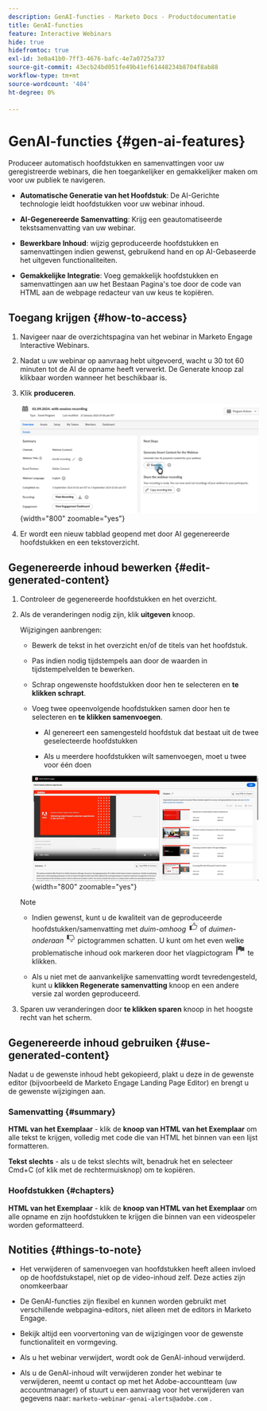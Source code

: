 ```yaml
---
description: GenAI-functies - Marketo Docs - Productdocumentatie
title: GenAI-functies
feature: Interactive Webinars
hide: true
hidefromtoc: true
exl-id: 3e0a41b0-7ff3-4676-bafc-4e7a0725a737
source-git-commit: 43ecb24bd051fe49b41ef61448234b8704f8ab88
workflow-type: tm+mt
source-wordcount: '484'
ht-degree: 0%

---
```


# GenAI-functies {#gen-ai-features}

Produceer automatisch hoofdstukken en samenvattingen voor uw geregistreerde webinars, die hen toegankelijker en gemakkelijker maken om voor uw publiek te navigeren.

* **Automatische Generatie van het Hoofdstuk**: De AI-Gerichte technologie leidt hoofdstukken voor uw webinar inhoud.

* **AI-Gegenereerde Samenvatting**: Krijg een geautomatiseerde tekstsamenvatting van uw webinar.

* **Bewerkbare Inhoud**: wijzig geproduceerde hoofdstukken en samenvattingen indien gewenst, gebruikend hand en op AI-Gebaseerde het uitgeven functionaliteiten.

* **Gemakkelijke Integratie**: Voeg gemakkelijk hoofdstukken en samenvattingen aan uw het Bestaan Pagina&#39;s toe door de code van HTML aan de webpage redacteur van uw keus te kopiëren.

## Toegang krijgen {#how-to-access}

1. Navigeer naar de overzichtspagina van het webinar in Marketo Engage Interactive Webinars.

1. Nadat u uw webinar op aanvraag hebt uitgevoerd, wacht u 30 tot 60 minuten tot de AI de opname heeft verwerkt. De Generate knoop zal klikbaar worden wanneer het beschikbaar is.

1. Klik **produceren**.

   ![](assets/gen-ai-features-1.png){width="800" zoomable="yes"}

1. Er wordt een nieuw tabblad geopend met door AI gegenereerde hoofdstukken en een tekstoverzicht.

## Gegenereerde inhoud bewerken {#edit-generated-content}

1. Controleer de gegenereerde hoofdstukken en het overzicht.

1. Als de veranderingen nodig zijn, klik **uitgeven** knoop.

   Wijzigingen aanbrengen:

   * Bewerk de tekst in het overzicht en/of de titels van het hoofdstuk.

   * Pas indien nodig tijdstempels aan door de waarden in tijdstempelvelden te bewerken.

   * Schrap ongewenste hoofdstukken door hen te selecteren en **te klikken schrapt**.

   * Voeg twee opeenvolgende hoofdstukken samen door hen te selecteren en **te klikken samenvoegen**.

      * AI genereert een samengesteld hoofdstuk dat bestaat uit de twee geselecteerde hoofdstukken

      * Als u meerdere hoofdstukken wilt samenvoegen, moet u twee voor één doen

     ![](assets/gen-ai-features-2.png){width="800" zoomable="yes"}

   >[!NOTE]
   >
   >* Indien gewenst, kunt u de kwaliteit van de geproduceerde hoofdstukken/samenvatting met _duim-omhoog_ ![ duimen omhoog pictogram ](assets/icon-thumbs-up.png) of _duimen-onderaan_ ![ duimen neer pictogram ](assets/icon-thumbs-down.png) pictogrammen schatten. U kunt om het even welke problematische inhoud ook markeren door het vlagpictogram ![ pictogram van de Vlag ](assets/icon-flag.png) te klikken.
   >
   >* Als u niet met de aanvankelijke samenvatting wordt tevredengesteld, kunt u **klikken Regenerate samenvatting** knoop en een andere versie zal worden geproduceerd.

1. Sparen uw veranderingen door **te klikken sparen** knoop in het hoogste recht van het scherm.

## Gegenereerde inhoud gebruiken {#use-generated-content}

Nadat u de gewenste inhoud hebt gekopieerd, plakt u deze in de gewenste editor (bijvoorbeeld de Marketo Engage Landing Page Editor) en brengt u de gewenste wijzigingen aan.

### Samenvatting {#summary}

**HTML van het Exemplaar** - klik de **knoop van HTML van het Exemplaar** om alle tekst te krijgen, volledig met code die van HTML het binnen van een lijst formatteren.

**Tekst slechts** - als u de tekst slechts wilt, benadruk het en selecteer Cmd+C (of klik met de rechtermuisknop) om te kopiëren.

### Hoofdstukken {#chapters}

**HTML van het Exemplaar** - klik de **knoop van HTML van het Exemplaar** om alle opname en zijn hoofdstukken te krijgen die binnen van een videospeler worden geformatteerd.

## Notities {#things-to-note}

* Het verwijderen of samenvoegen van hoofdstukken heeft alleen invloed op de hoofdstukstapel, niet op de video-inhoud zelf. Deze acties zijn onomkeerbaar

* De GenAI-functies zijn flexibel en kunnen worden gebruikt met verschillende webpagina-editors, niet alleen met de editors in Marketo Engage.

* Bekijk altijd een voorvertoning van de wijzigingen voor de gewenste functionaliteit en vormgeving.

* Als u het webinar verwijdert, wordt ook de GenAI-inhoud verwijderd.

* Als u de GenAI-inhoud wilt verwijderen zonder het webinar te verwijderen, neemt u contact op met het Adobe-accountteam (uw accountmanager) of stuurt u een aanvraag voor het verwijderen van gegevens naar: `marketo-webinar-genai-alerts@adobe.com` .
